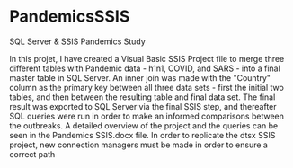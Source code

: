 # PandemicsSSIS
SQL Server &amp; SSIS Pandemics Study


In this projet, I have created a Visual Basic SSIS Project file to merge three different tables with Pandemic data - h1n1, COVID, and SARS - into a final master table in SQL Server. An inner join was made with the "Country" column as the primary key between all three data sets  - first the initial two tables, and then between the resulting table and final data set. The final result was exported to SQL Server via the final SSIS step, and thereafter SQL queries were run in order to make an informed comparisons between the outbreaks. A detailed overview of the project and the queries can be seen in the Pandemics SSIS.docx file. In order to replicate the dtsx SSIS project, new connection managers must be made in order to ensure a correct path 
